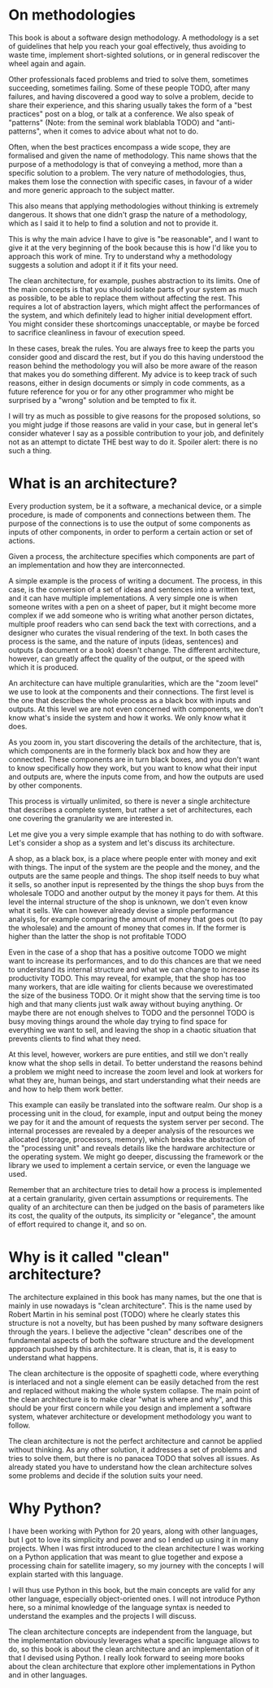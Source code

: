 # On methodologies

This book is about a software design methodology. A methodology is a set of guidelines that help you reach your goal effectively, thus avoiding to waste time, implement short-sighted solutions, or in general rediscover the wheel again and again.

Other professionals faced problems and tried to solve them, sometimes succeeding, sometimes failing. Some of these people TODO, after many failures, and having discovered a good way to solve a problem, decide to share their experience, and this sharing usually takes the form of a "best practices" post on a blog, or talk at a conference. We also speak of "patterns" (Note: from the seminal work blablabla TODO) and "anti-patterns", when it comes to advice about what not to do.

Often, when the best practices encompass a wide scope, they are formalised and given the name of methodology. This name shows that the purpose of a methodology is that of conveying a method, more than a specific solution to a problem. The very nature of methodologies, thus, makes them lose the connection with specific cases, in favour of a wider and more generic approach to the subject matter.

This also means that applying methodologies without thinking is extremely dangerous. It shows that one didn't grasp the nature of a methodology, which as I said it to help to find a solution and not to provide it.

This is why the main advice I have to give is "be reasonable", and I want to give it at the very beginning of the book because this is how I'd like you to approach this work of mine. Try to understand why a methodology suggests a solution and adopt it if it fits your need.

The clean architecture, for example, pushes abstraction to its limits. One of the main concepts is that you should isolate parts of your system as much as possible, to be able to replace them without affecting the rest. This requires a lot of abstraction layers, which might affect the performances of the system, and which definitely lead to higher initial development effort. You might consider these shortcomings unacceptable, or maybe be forced to sacrifice cleanliness in favour of execution speed.

In these cases, break the rules. You are always free to keep the parts you consider good and discard the rest, but if you do this having understood the reason behind the methodology you will also be more aware of the reason that makes you do something different. My advice is to keep track of such reasons, either in design documents or simply in code comments, as a future reference for you or for any other programmer who might be surprised by a "wrong" solution and be tempted to fix it.

I will try as much as possible to give reasons for the proposed solutions, so you might judge if those reasons are valid in your case, but in general let's consider whatever I say as a possible contribution to your job, and definitely not as an attempt to dictate THE best way to do it. Spoiler alert: there is no such a thing.

# What is an architecture?

Every production system, be it a software, a mechanical device, or a simple procedure, is made of components and connections between them. The purpose of the connections is to use the output of some components as inputs of other components, in order to perform a certain action or set of actions.

Given a process, the architecture specifies which components are part of an implementation and how they are interconnected.

A simple example is the process of writing a document. The process, in this case, is the conversion of a set of ideas and sentences into a written text, and it can have multiple implementations. A very simple one is when someone writes with a pen on a sheet of paper, but it might become more complex if we add someone who is writing what another person dictates, multiple proof readers who can send back the text with corrections, and a designer who curates the visual rendering of the text. In both cases the process is the same, and the nature of inputs (ideas, sentences) and outputs (a document or a book) doesn't change. The different architecture, however, can greatly affect the quality of the output, or the speed with which it is produced.

An architecture can have multiple granularities, which are the "zoom level" we use to look at the components and their connections. The first level is the one that describes the whole process as a black box with inputs and outputs. At this level we are not even concerned with components, we don't know what's inside the system and how it works. We only know what it does.

As you zoom in, you start discovering the details of the architecture, that is, which components are in the formerly black box and how they are connected. These components are in turn black boxes, and you don't want to know specifically how they work, but you want to know what their input and outputs are, where the inputs come from, and how the outputs are used by other components.

This process is virtually unlimited, so there is never a single architecture that describes a complete system, but rather a set of architectures, each one covering the granularity we are interested in.

Let me give you a very simple example that has nothing to do with software. Let's consider a shop as a system and let's discuss its architecture.

A shop, as a black box, is a place where people enter with money and exit with things. The input of the system are the people and the money, and the outputs are the same people and things. The shop itself needs to buy what it sells, so another input is represented by the things the shop buys from the wholesale TODO and another output by the money it pays for them. At this level the internal structure of the shop is unknown, we don't even know what it sells. We can however already devise a simple performance analysis, for example comparing the amount of money that goes out (to pay the wholesale) and the amount of money that comes in. If the former is higher than the latter the shop is not profitable TODO

Even in the case of a shop that has a positive outcome TODO we might want to increase its performances, and to do this chances are that we need to understand its internal structure and what we can change to increase its productivity TODO. This may reveal, for example, that the shop has too many workers, that are idle waiting for clients because we overestimated the size of the business TODO. Or it might show that the serving time is too high and that many clients just walk away without buying anything. Or maybe there are not enough shelves to TODO and the personnel TODO is busy moving things around the whole day trying to find space for everything we want to sell, and leaving the shop in a chaotic situation that prevents clients to find what they need.

At this level, however, workers are pure entities, and still we don't really know what the shop sells in detail. To better understand the reasons behind a problem we might need to increase the zoom level and look at workers for what they are, human beings, and start understanding what their needs are and how to help them work better.

This example can easily be translated into the software realm. Our shop is a processing unit in the cloud, for example, input and output being the money we pay for it and the amount of requests the system server per second. The internal processes are revealed by a deeper analysis of the resources we allocated (storage, processors, memory), which breaks the abstraction of the "processing unit" and reveals details like the hardware architecture or the operating system. We might go deeper, discussing the framework or the library we used to implement a certain service, or even the language we used.

Remember that an architecture tries to detail how a process is implemented at a certain granularity, given certain assumptions or requirements. The quality of an architecture can then be judged on the basis of parameters like its cost, the quality of the outputs, its simplicity or "elegance", the amount of effort required to change it, and so on.

# Why is it called "clean" architecture?

The architecture explained in this book has many names, but the one that is mainly in use nowadays is "clean architecture". This is the name used by Robert Martin in his seminal post (TODO) where he clearly states this structure is not a novelty, but has been pushed by many software designers through the years. I believe the adjective "clean" describes one of the fundamental aspects of both the software structure and the development approach pushed by this architecture. It is clean, that is, it is easy to understand what happens.

The clean architecture is the opposite of spaghetti code, where everything is interlaced and not a single element can be easily detached from the rest and replaced without making the whole system collapse. The main point of the clean architecture is to make clear "what is where and why", and this should be your first concern while you design and implement a software system, whatever architecture or development methodology you want to follow.

The clean architecture is not the perfect architecture and cannot be applied without thinking. As any other solution, it addresses a set of problems and tries to solve them, but there is no panacea TODO that solves all issues. As already stated you have to understand how the clean architecture solves some problems and decide if the solution suits your need.

# Why Python?

I have been working with Python for 20 years, along with other languages, but I got to love its simplicity and power and so I ended up using it in many projects. When I was first introduced to the clean architecture I was working on a Python application that was meant to glue together and expose a processing chain for satellite imagery, so my journey with the concepts I will explain started with this language.

I will thus use Python in this book, but the main concepts are valid for any other language, especially object-oriented ones. I will not introduce Python here, so a minimal knowledge of the language syntax is needed to understand the examples and the projects I will discuss.

The clean architecture concepts are independent from the language, but the implementation obviously leverages what a specific language allows to do, so this book is about the clean architecture and an implementation of it that I devised using Python. I really look forward to seeing more books about the clean architecture that explore other implementations in Python and in other languages.
